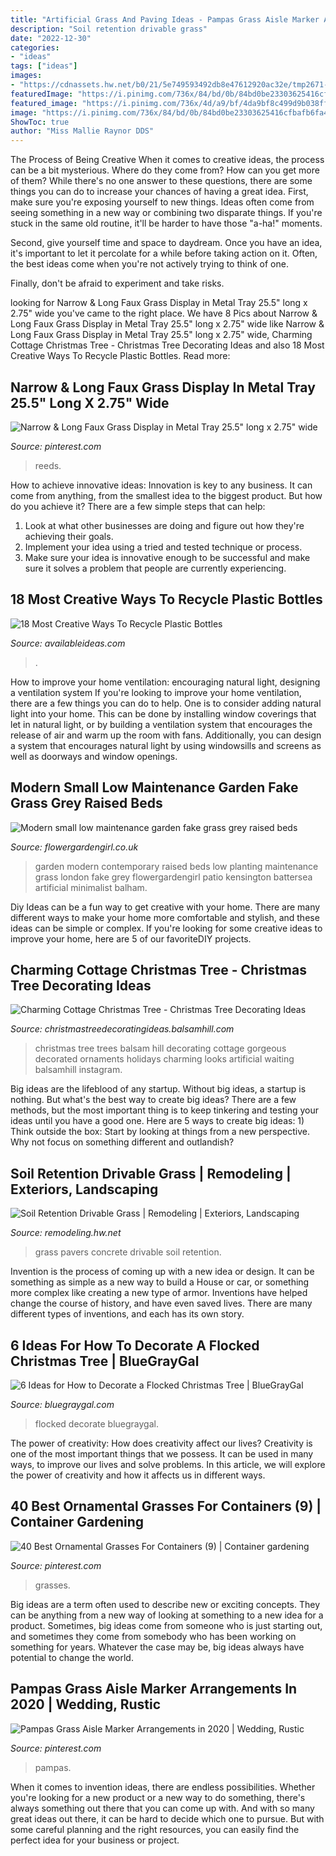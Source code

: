 ```yaml
---
title: "Artificial Grass And Paving Ideas - Pampas Grass Aisle Marker Arrangements In 2020"
description: "Soil retention drivable grass"
date: "2022-12-30"
categories:
- "ideas"
tags: ["ideas"]
images:
- "https://cdnassets.hw.net/b0/21/5e749593492db8e47612920ac32e/tmp2671-2etmp-tcm17-111369.jpg"
featuredImage: "https://i.pinimg.com/736x/84/bd/0b/84bd0be23303625416cfbafb6fa438ea.jpg"
featured_image: "https://i.pinimg.com/736x/4d/a9/bf/4da9bf8c499d9b038ff1af0a236940e1.jpg"
image: "https://i.pinimg.com/736x/84/bd/0b/84bd0be23303625416cfbafb6fa438ea.jpg"
ShowToc: true
author: "Miss Mallie Raynor DDS"
---
```



The Process of Being Creative
When it comes to creative ideas, the process can be a bit mysterious. Where do they come from? How can you get more of them? While there's no one answer to these questions, there are some things you can do to increase your chances of having a great idea.
First, make sure you're exposing yourself to new things. Ideas often come from seeing something in a new way or combining two disparate things. If you're stuck in the same old routine, it'll be harder to have those "a-ha!" moments.

 Second, give yourself time and space to daydream. Once you have an idea, it's important to let it percolate for a while before taking action on it. Often, the best ideas come when you're not actively trying to think of one.

Finally, don't be afraid to experiment and take risks.

	

		
looking for Narrow &amp; Long Faux Grass Display in Metal Tray 25.5&quot; long x 2.75&quot; wide you've came to the right place. We have 8 Pics about Narrow &amp; Long Faux Grass Display in Metal Tray 25.5&quot; long x 2.75&quot; wide like Narrow &amp; Long Faux Grass Display in Metal Tray 25.5&quot; long x 2.75&quot; wide, Charming Cottage Christmas Tree - Christmas Tree Decorating Ideas and also 18 Most Creative Ways To Recycle Plastic Bottles. Read more:
		
    
## Narrow &amp; Long Faux Grass Display In Metal Tray 25.5&quot; Long X 2.75&quot; Wide

<img loading=lazy src="https://i.pinimg.com/736x/84/bd/0b/84bd0be23303625416cfbafb6fa438ea.jpg" onerror="this.onerror=null;this.src='https://tse2.mm.bing.net/th?id=OIP.0-hmx3-EpFWbMnvQ5-5THgAAAA&amp;pid=15.1';" alt="Narrow &amp; Long Faux Grass Display in Metal Tray 25.5&quot; long x 2.75&quot; wide">

_Source: pinterest.com_

>reeds. 

	

How to achieve innovative ideas:
Innovation is key to any business. It can come from anything, from the smallest idea to the biggest product. But how do you achieve it? There are a few simple steps that can help:
1. Look at what other businesses are doing and figure out how they're achieving their goals.
2. Implement your idea using a tried and tested technique or process.
3. Make sure your idea is innovative enough to be successful and make sure it solves a problem that people are currently experiencing.

    
## 18 Most Creative Ways To Recycle Plastic Bottles

<img loading=lazy src="http://availableideas.com/wp-content/uploads/2016/02/How-To-Recycle-Plastic-Bottles.jpg" onerror="this.onerror=null;this.src='https://tse2.mm.bing.net/th?id=OIP.PXKl5kjP_2GmjTOqcLJo7QHaJ7&amp;pid=15.1';" alt="18 Most Creative Ways To Recycle Plastic Bottles">

_Source: availableideas.com_

>. 

	

How to improve your home ventilation: encouraging natural light, designing a ventilation system
If you're looking to improve your home ventilation, there are a few things you can do to help. One is to consider adding natural light into your home. This can be done by installing window coverings that let in natural light, or by building a ventilation system that encourages the release of air and warm up the room with fans. Additionally, you can design a system that encourages natural light by using windowsills and screens as well as doorways and window openings.

    
## Modern Small Low Maintenance Garden Fake Grass Grey Raised Beds

<img loading=lazy src="http://flowergardengirl.co.uk/wp-content/uploads/2016/02/modern-small-low-maintenance-garden-fake-grass-grey-raised-beds-contemporary-planting-kensington-london-1024x576.jpg" onerror="this.onerror=null;this.src='https://tse3.mm.bing.net/th?id=OIP.CI8ME2xSnbcOB518R-SqqwHaEK&amp;pid=15.1';" alt="Modern small low maintenance garden fake grass grey raised beds">

_Source: flowergardengirl.co.uk_

>garden modern contemporary raised beds low planting maintenance grass london fake grey flowergardengirl patio kensington battersea artificial minimalist balham. 

	

Diy Ideas can be a fun way to get creative with your home. There are many different ways to make your home more comfortable and stylish, and these ideas can be simple or complex. If you're looking for some creative ideas to improve your home, here are 5 of our favoriteDIY projects.

    
## Charming Cottage Christmas Tree - Christmas Tree Decorating Ideas

<img loading=lazy src="http://christmastreedecoratingideas.balsamhill.com/wp-content/uploads/2018/02/5-4-e1518596084142.jpg" onerror="this.onerror=null;this.src='https://tse1.mm.bing.net/th?id=OIP.0hpHRXZ8ft6zYlZZX8nk0gHaLd&amp;pid=15.1';" alt="Charming Cottage Christmas Tree - Christmas Tree Decorating Ideas">

_Source: christmastreedecoratingideas.balsamhill.com_

>christmas tree trees balsam hill decorating cottage gorgeous decorated ornaments holidays charming looks artificial waiting balsamhill instagram. 

	

Big ideas are the lifeblood of any startup. Without big ideas, a startup is nothing. But what's the best way to create big ideas? There are a few methods, but the most important thing is to keep tinkering and testing your ideas until you have a good one. Here are 5 ways to create big ideas: 1) Think outside the box: Start by looking at things from a new perspective. Why not focus on something different and outlandish?

    
## Soil Retention Drivable Grass | Remodeling | Exteriors, Landscaping

<img loading=lazy src="https://cdnassets.hw.net/b0/21/5e749593492db8e47612920ac32e/tmp2671-2etmp-tcm17-111369.jpg" onerror="this.onerror=null;this.src='https://tse2.mm.bing.net/th?id=OIP.LtEEo5Z0ezARNKN-iNjUTgHaFj&amp;pid=15.1';" alt="Soil Retention Drivable Grass | Remodeling | Exteriors, Landscaping">

_Source: remodeling.hw.net_

>grass pavers concrete drivable soil retention. 

	

Invention is the process of coming up with a new idea or design. It can be something as simple as a new way to build a House or car, or something more complex like creating a new type of armor. Inventions have helped change the course of history, and have even saved lives. There are many different types of inventions, and each has its own story.

    
## 6 Ideas For How To Decorate A Flocked Christmas Tree | BlueGrayGal

<img loading=lazy src="https://www.bluegraygal.com/wp-content/uploads/2020/10/Amazon-Prime-Photos-1-1-1900x2850.jpg" onerror="this.onerror=null;this.src='https://tse4.mm.bing.net/th?id=OIP.hFcXexgu_sl-75GxUD9oQAHaLH&amp;pid=15.1';" alt="6 Ideas for How to Decorate a Flocked Christmas Tree | BlueGrayGal">

_Source: bluegraygal.com_

>flocked decorate bluegraygal. 

	

The power of creativity: How does creativity affect our lives?
Creativity is one of the most important things that we possess. It can be used in many ways, to improve our lives and solve problems. In this article, we will explore the power of creativity and how it affects us in different ways.

    
## 40 Best Ornamental Grasses For Containers (9) | Container Gardening

<img loading=lazy src="https://i.pinimg.com/736x/49/58/a0/4958a0573ced50bdbffb164f3d3c84d2.jpg" onerror="this.onerror=null;this.src='https://tse2.mm.bing.net/th?id=OIP.XM2jiCCOiSjioseLLMUQPQHaLH&amp;pid=15.1';" alt="40 Best Ornamental Grasses For Containers (9) | Container gardening">

_Source: pinterest.com_

>grasses. 

	

Big ideas are a term often used to describe new or exciting concepts. They can be anything from a new way of looking at something to a new idea for a product. Sometimes, big ideas come from someone who is just starting out, and sometimes they come from somebody who has been working on something for years. Whatever the case may be, big ideas always have potential to change the world.

    
## Pampas Grass Aisle Marker Arrangements In 2020 | Wedding, Rustic

<img loading=lazy src="https://i.pinimg.com/736x/4d/a9/bf/4da9bf8c499d9b038ff1af0a236940e1.jpg" onerror="this.onerror=null;this.src='https://tse1.mm.bing.net/th?id=OIP.wkkkYCCjDuOBqz1NX77U-QHaLG&amp;pid=15.1';" alt="Pampas Grass Aisle Marker Arrangements in 2020 | Wedding, Rustic">

_Source: pinterest.com_

>pampas. 

	

When it comes to invention ideas, there are endless possibilities. Whether you're looking for a new product or a new way to do something, there's always something out there that you can come up with. And with so many great ideas out there, it can be hard to decide which one to pursue. But with some careful planning and the right resources, you can easily find the perfect idea for your business or project.

